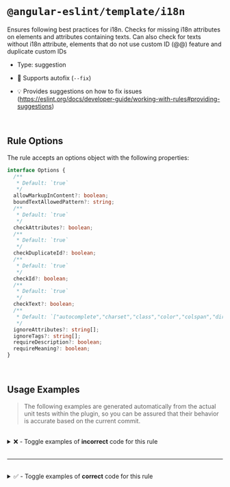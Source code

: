 <!--

  DO NOT EDIT.

  This markdown file was autogenerated using a mixture of the following files as the source of truth for its data:
  - ../../src/rules/i18n.ts
  - ../../tests/rules/i18n/cases.ts

  In order to update this file, it is therefore those files which need to be updated, as well as potentially the generator script:
  - ../../../../tools/scripts/generate-rule-docs.ts

-->

<br>

# `@angular-eslint/template/i18n`

Ensures following best practices for i18n. Checks for missing i18n attributes on elements and attributes containing texts. Can also check for texts without i18n attribute, elements that do not use custom ID (@@) feature and duplicate custom IDs

- Type: suggestion
- 🔧 Supports autofix (`--fix`)

- 💡 Provides suggestions on how to fix issues (https://eslint.org/docs/developer-guide/working-with-rules#providing-suggestions)

<br>

## Rule Options

The rule accepts an options object with the following properties:

```ts
interface Options {
  /**
   * Default: `true`
   */
  allowMarkupInContent?: boolean;
  boundTextAllowedPattern?: string;
  /**
   * Default: `true`
   */
  checkAttributes?: boolean;
  /**
   * Default: `true`
   */
  checkDuplicateId?: boolean;
  /**
   * Default: `true`
   */
  checkId?: boolean;
  /**
   * Default: `true`
   */
  checkText?: boolean;
  /**
   * Default: `["autocomplete","charset","class","color","colspan","dir","fill","for","formArrayName","formControlName","formGroupName","height","href","id","lang","list","name","ngClass","ngProjectAs","role","routerLink","routerLinkActive","src","stroke","stroke-width","style","svgIcon","tabindex","target","type","value","viewBox","width","xmlns"]`
   */
  ignoreAttributes?: string[];
  ignoreTags?: string[];
  requireDescription?: boolean;
  requireMeaning?: boolean;
}

```

<br>

## Usage Examples

> The following examples are generated automatically from the actual unit tests within the plugin, so you can be assured that their behavior is accurate based on the current commit.

<br>

<details>
<summary>❌ - Toggle examples of <strong>incorrect</strong> code for this rule</summary>

<br>

#### Default Config

```json
{
  "rules": {
    "@angular-eslint/template/i18n": [
      "error"
    ]
  }
}
```

<br>

#### ❌ Invalid Code

```html
<div tooltip="This requires translation"></div>
     ~~~~~~~
```

<br>

---

<br>

#### Custom Config

```json
{
  "rules": {
    "@angular-eslint/template/i18n": [
      "error",
      {
        "ignoreTags": []
      }
    ]
  }
}
```

<br>

#### ❌ Invalid Code

```html
<div>
  <span>test{{data_from_backend}}</span>
        ~~~~~~~~~~~~~~~~~~~~~~~~~
</div>
```

<br>

---

<br>

#### Default Config

```json
{
  "rules": {
    "@angular-eslint/template/i18n": [
      "error"
    ]
  }
}
```

<br>

#### ❌ Invalid Code

```html
{ value, plural, =0 {No elements} =1 {111} }
~~~~~~~~~~~~~~~~~~~~~~~~~~~~~~~~~~~~~~~~~~~~
```

<br>

---

<br>

#### Custom Config

```json
{
  "rules": {
    "@angular-eslint/template/i18n": [
      "error",
      {
        "checkAttributes": false
      }
    ]
  }
}
```

<br>

#### ❌ Invalid Code

```html
<div>{ value, plural, =0 {No elements} =1 {111} }</div>
     ~~~~~~~~~~~~~~~~~~~~~~~~~~~~~~~~~~~~~~~~~~~~
```

<br>

---

<br>

#### Custom Config

```json
{
  "rules": {
    "@angular-eslint/template/i18n": [
      "error",
      {
        "checkId": false
      }
    ]
  }
}
```

<br>

#### ❌ Invalid Code

```html
<div>
  <ng-container>Some text&nbsp;t&#64; tr1nslate</ng-container>
                ~~~~~~~~~~~~~~~~~~~~~~~~~~~~~~~
</div>
```

<br>

---

<br>

#### Default Config

```json
{
  "rules": {
    "@angular-eslint/template/i18n": [
      "error"
    ]
  }
}
```

<br>

#### ❌ Invalid Code

```html
<p>Lorem ipsum <em i18n="@@dolor">dolor</em> sit amet.</p>
   ~~~~~~~~~~~~                              ~~~~~~~~~
```

<br>

---

<br>

#### Default Config

```json
{
  "rules": {
    "@angular-eslint/template/i18n": [
      "error"
    ]
  }
}
```

<br>

#### ❌ Invalid Code

```html
<div tooltip="This requires translation" i18n-tooltip></div>
     ~~~~~~~
```

<br>

---

<br>

#### Custom Config

```json
{
  "rules": {
    "@angular-eslint/template/i18n": [
      "error",
      {
        "ignoreAttributes": [
          "span[label]"
        ]
      }
    ]
  }
}
```

<br>

#### ❌ Invalid Code

```html
<div>
  <span i18n label="label is ignored in 'ignoreAttributes'">
  ~
    Missing custom ID
  </span>
        ~
</div>
```

<br>

---

<br>

#### Default Config

```json
{
  "rules": {
    "@angular-eslint/template/i18n": [
      "error"
    ]
  }
}
```

<br>

#### ❌ Invalid Code

```html
<div
  i18n-tooltip="@@custom-id"
  tooltip="This requires translation"
  ~~~~~~~~~~~~~~~~~~~~~~~~~~~~~~~~~~~
  label="Custom label"
  ~~~~~~~~~~~~~~~~~~~~
  i18n-label="@@custom-id"
></div>
```

<br>

---

<br>

#### Custom Config

```json
{
  "rules": {
    "@angular-eslint/template/i18n": [
      "error",
      {
        "ignoreTags": []
      }
    ]
  }
}
```

<br>

#### ❌ Invalid Code

```html
<h3 i18n="@@myId">Hello</h3>
~~~~~~~~~~~~~~~~~~~~~~~~~~~~
<p i18n="@@myId">Good bye</p>
~~~~~~~~~~~~~~~~~~~~~~~~~~~~~
```

<br>

---

<br>

#### Default Config

```json
{
  "rules": {
    "@angular-eslint/template/i18n": [
      "error"
    ]
  }
}
```

<br>

#### ❌ Invalid Code

```html
<div i18n-tooltip="@@custom-id" tooltip="This requires translation">
                                ~~~~~~~~~~~~~~~~~~~~~~~~~~~~~~~~~~~
  <span i18n="@@custom-id">Some text to translate</span>
  ~~~~~~~~~~~~~~~~~~~~~~~~~~~~~~~~~~~~~~~~~~~~~~~~~~~~~~
</div>
```

<br>

---

<br>

#### Default Config

```json
{
  "rules": {
    "@angular-eslint/template/i18n": [
      "error"
    ]
  }
}
```

<br>

#### ❌ Invalid Code

```html
<div i18n-tooltip="@@custom-id" tooltip="This requires translation">
                                ~~~~~~~~~~~~~~~~~~~~~~~~~~~~~~~~~~~
  <span i18n="@@custom-id">Some text to translate</span>
  ~~~~~~~~~~~~~~~~~~~~~~~~~~~~~~~~~~~~~~~~~~~~~~~~~~~~~~
</div>
<div i18n-label="@@custom-id" label="A label"></div>
                              ~~~~~~~~~~~~~~~
```

<br>

---

<br>

#### Custom Config

```json
{
  "rules": {
    "@angular-eslint/template/i18n": [
      "error",
      {
        "ignoreAttributes": [
          "span[label]"
        ]
      }
    ]
  }
}
```

<br>

#### ❌ Invalid Code

```html
<div
  tooltip="This requires translation"
  ~~~~~~~
  i18n-placeholder
  placeholder="More translation, please"
  ~~~~~~~~~~~
  class="red"
>
  <div
    *ngIf="true"
    width="100px"
    label="Templates need translation too."
    ~~~~~
  >
    <span i18n label="label is ignored in 'ignoreAttributes'">
    ~
      Missing custom ID
    </span>
          ~
  </div>
  <ng-template i18n="@@template">
    <div>test{{binding}}</div>
  </ng-template>
</div>
```

<br>

---

<br>

#### Custom Config

```json
{
  "rules": {
    "@angular-eslint/template/i18n": [
      "error",
      {
        "checkId": false,
        "requireDescription": true
      }
    ]
  }
}
```

<br>

#### ❌ Invalid Code

```html
<h1 i18n>Hello</h1>
~~~~~~~~~~~~~~~~~~~
```

<br>

---

<br>

#### Custom Config

```json
{
  "rules": {
    "@angular-eslint/template/i18n": [
      "error",
      {
        "requireDescription": true
      }
    ]
  }
}
```

<br>

#### ❌ Invalid Code

```html
<h1 i18n="@@custom-id">Hello</h1>
~~~~~~~~~~~~~~~~~~~~~~~~~~~~~~~~~
```

<br>

---

<br>

#### Custom Config

```json
{
  "rules": {
    "@angular-eslint/template/i18n": [
      "error",
      {
        "checkId": false,
        "requireDescription": true
      }
    ]
  }
}
```

<br>

#### ❌ Invalid Code

```html
<span i18n="A balloon that displays data" data-balloon="Translated title" i18n-data-balloon>
                                          ~~~~~~~~~~~~
  Hello
</span>
```

<br>

---

<br>

#### Custom Config

```json
{
  "rules": {
    "@angular-eslint/template/i18n": [
      "error",
      {
        "requireDescription": true
      }
    ]
  }
}
```

<br>

#### ❌ Invalid Code

```html
<h1 i18n="Title of the sample@@custom-id" i18n-title="@@title-id" title="Translated title">
                                                                  ~~~~~
  Hello
</h1>
```

<br>

---

<br>

#### Custom Config

```json
{
  "rules": {
    "@angular-eslint/template/i18n": [
      "error",
      {
        "requireDescription": true,
        "checkId": false
      }
    ]
  }
}
```

<br>

#### ❌ Invalid Code

```html
<img [src]="logo" i18n-title title="App Logo" i18n-alt="App logo" alt="App Logo"/>
                             ~~~~~
```

<br>

---

<br>

#### Custom Config

```json
{
  "rules": {
    "@angular-eslint/template/i18n": [
      "error",
      {
        "checkId": false,
        "requireMeaning": true
      }
    ]
  }
}
```

<br>

#### ❌ Invalid Code

```html
<h1 i18n>Hello</h1>
~~~~~~~~~~~~~~~~~~~
```

<br>

---

<br>

#### Custom Config

```json
{
  "rules": {
    "@angular-eslint/template/i18n": [
      "error",
      {
        "checkId": false,
        "requireDescription": true,
        "requireMeaning": true
      }
    ]
  }
}
```

<br>

#### ❌ Invalid Code

```html
<h1 i18n="An introduction header for this sample">Hello</h1>
~~~~~~~~~~~~~~~~~~~~~~~~~~~~~~~~~~~~~~~~~~~~~~~~~~~~~~~~~~~~
```

<br>

---

<br>

#### Custom Config

```json
{
  "rules": {
    "@angular-eslint/template/i18n": [
      "error",
      {
        "requireDescription": true,
        "requireMeaning": true
      }
    ]
  }
}
```

<br>

#### ❌ Invalid Code

```html
<h1 i18n="An introduction header for this sample@@custom-id">Hello</h1>
~~~~~~~~~~~~~~~~~~~~~~~~~~~~~~~~~~~~~~~~~~~~~~~~~~~~~~~~~~~~~~~~~~~~~~~
```

<br>

---

<br>

#### Custom Config

```json
{
  "rules": {
    "@angular-eslint/template/i18n": [
      "error",
      {
        "checkId": false,
        "requireDescription": true,
        "requireMeaning": true
      }
    ]
  }
}
```

<br>

#### ❌ Invalid Code

```html
<h1 i18n="|An introduction header for this sample">Hello</h1>
~~~~~~~~~~~~~~~~~~~~~~~~~~~~~~~~~~~~~~~~~~~~~~~~~~~~~~~~~~~~~
```

<br>

---

<br>

#### Default Config

```json
{
  "rules": {
    "@angular-eslint/template/i18n": [
      "error"
    ]
  }
}
```

<br>

#### ❌ Invalid Code

```html
<ng-template>No people or teams matched your search</ng-template>
             ~~~~~~~~~~~~~~~~~~~~~~~~~~~~~~~~~~~~~~
```

<br>

---

<br>

#### Custom Config

```json
{
  "rules": {
    "@angular-eslint/template/i18n": [
      "error",
      {
        "checkAttributes": false
      }
    ]
  }
}
```

<br>

#### ❌ Invalid Code

```html
<ng-template>{ value, plural, =0 {No elements} =1 {111} }</ng-template>
             ~~~~~~~~~~~~~~~~~~~~~~~~~~~~~~~~~~~~~~~~~~~~
```

<br>

---

<br>

#### Custom Config

```json
{
  "rules": {
    "@angular-eslint/template/i18n": [
      "error",
      {
        "checkId": false
      }
    ]
  }
}
```

<br>

#### ❌ Invalid Code

```html
<div>
  <ng-template>Some text&nbsp;t&#64; tr1nslate</ng-template>
               ~~~~~~~~~~~~~~~~~~~~~~~~~~~~~~~
</div>
```

<br>

---

<br>

#### Default Config

```json
{
  "rules": {
    "@angular-eslint/template/i18n": [
      "error"
    ]
  }
}
```

<br>

#### ❌ Invalid Code

```html
<ng-template>Lorem ipsum <ng-template i18n="@@dolor">dolor</ng-template> sit amet.</ng-template>
             ~~~~~~~~~~~~                                                ~~~~~~~~~
```

<br>

---

<br>

#### Default Config

```json
{
  "rules": {
    "@angular-eslint/template/i18n": [
      "error"
    ]
  }
}
```

<br>

#### ❌ Invalid Code

```html
<ng-template i18n>
~
  The author is {gender, select, male {male} female {female} other {other}}
</ng-template>
             ~
```

<br>

---

<br>

#### Default Config

```json
{
  "rules": {
    "@angular-eslint/template/i18n": [
      "error"
    ]
  }
}
```

<br>

#### ❌ Invalid Code

```html
<p *ngIf="condition" i18n>Text</p>
~~~~~~~~~~~~~~~~~~~~~~~~~~~~~~~~~~
```

<br>

---

<br>

#### Custom Config

```json
{
  "rules": {
    "@angular-eslint/template/i18n": [
      "error",
      {
        "ignoreTags": []
      }
    ]
  }
}
```

<br>

#### ❌ Invalid Code

```html
<h3 i18n="@@myId">Hello</h3>
~~~~~~~~~~~~~~~~~~~~~~~~~~~~
<ng-template i18n="@@myId">Good bye</ng-template>
~~~~~~~~~~~~~~~~~~~~~~~~~~~~~~~~~~~~~~~~~~~~~~~~~
```

<br>

---

<br>

#### Default Config

```json
{
  "rules": {
    "@angular-eslint/template/i18n": [
      "error"
    ]
  }
}
```

<br>

#### ❌ Invalid Code

```html
<div>
  @if (a > b) {
    <span>{{a}} is greater than {{b}}</span>
          ~~~~~~~~~~~~~~~~~~~~~~~~~~~
  } @else if (b > a) {
    <span>{{a}} is less than {{b}}</span>
          ~~~~~~~~~~~~~~~~~~~~~~~~
  } @else {
    <span>{{a}} is equal to {{b}}</span>
          ~~~~~~~~~~~~~~~~~~~~~~~
  }
</div>
```

<br>

---

<br>

#### Default Config

```json
{
  "rules": {
    "@angular-eslint/template/i18n": [
      "error"
    ]
  }
}
```

<br>

#### ❌ Invalid Code

```html
<div>
  @for (item of items; track item.id) {
    <span>Item: {{ item.name }}</span>
          ~~~~~~~~~~~~~~~~~~~~~
  } @empty {
     <span>There are no items.</span>
           ~~~~~~~~~~~~~~~~~~~
  }
</div>
```

<br>

---

<br>

#### Default Config

```json
{
  "rules": {
    "@angular-eslint/template/i18n": [
      "error"
    ]
  }
}
```

<br>

#### ❌ Invalid Code

```html
<div>
  @switch (condition) {
    @case (caseA) {
      <span>Case A.</span>
            ~~~~~~~
    }
    @case (caseB) {
      <span>Case B.</span>
            ~~~~~~~
    }
    @default {
      <span>Default case.</span>
            ~~~~~~~~~~~~~
    }
  }
</div>
```

<br>

---

<br>

#### Default Config

```json
{
  "rules": {
    "@angular-eslint/template/i18n": [
      "error"
    ]
  }
}
```

<br>

#### ❌ Invalid Code

```html
<div>
  @defer {
    <p>Large component:</p> <large-component />
       ~~~~~~~~~~~~~~~~
  } @loading {
    <p>Loading...</p>
       ~~~~~~~~~~
  } @error {
    <p>Error</p>
       ~~~~~
  } @placeholder (minimum 500ms) {
    <p>Placeholder content</p>
       ~~~~~~~~~~~~~~~~~~~
  }
</div>
```

<br>

---

<br>

#### Custom Config

```json
{
  "rules": {
    "@angular-eslint/template/i18n": [
      "error",
      {
        "allowMarkupInContent": false,
        "checkId": false
      }
    ]
  }
}
```

<br>

#### ❌ Invalid Code

```html
<div i18n>
  Text to translate
  <foo></foo>
  ~~~~~~~~~~~
</div>
```

<br>

---

<br>

#### Custom Config

```json
{
  "rules": {
    "@angular-eslint/template/i18n": [
      "error",
      {
        "allowMarkupInContent": false,
        "checkId": false
      }
    ]
  }
}
```

<br>

#### ❌ Invalid Code

```html
<ng-template i18n>
  Text to translate
  <foo></foo>
  ~~~~~~~~~~~
</ng-template>
```

<br>

---

<br>

#### Custom Config

```json
{
  "rules": {
    "@angular-eslint/template/i18n": [
      "error",
      {
        "allowMarkupInContent": false,
        "checkId": false
      }
    ]
  }
}
```

<br>

#### ❌ Invalid Code

```html
<div i18n>
  <div i18n>
  ~~~~~~~~~~
    Text to translate
    ~~~~~~~~~~~~~~~~~
  </div>
  ~~~~~~
</div>
```

</details>

<br>

---

<br>

<details>
<summary>✅ - Toggle examples of <strong>correct</strong> code for this rule</summary>

<br>

#### Default Config

```json
{
  "rules": {
    "@angular-eslint/template/i18n": [
      "error"
    ]
  }
}
```

<br>

#### ✅ Valid Code

```html
<div>
  <span i18n="@@custom-id">Some text to translate</span>
</div>
```

<br>

---

<br>

#### Default Config

```json
{
  "rules": {
    "@angular-eslint/template/i18n": [
      "error"
    ]
  }
}
```

<br>

#### ✅ Valid Code

```html
<div>
  <span class="red" i18n="@@custom-id">
    Some text to translate
  </span>
</div>
```

<br>

---

<br>

#### Custom Config

```json
{
  "rules": {
    "@angular-eslint/template/i18n": [
      "error",
      {
        "checkId": false,
        "ignoreAttributes": [
          "tooltip"
        ]
      }
    ]
  }
}
```

<br>

#### ✅ Valid Code

```html
<div tooltip="This tooltip property is ignored">
  <span i18n>Some text to translate</span>
</div>
```

<br>

---

<br>

#### Custom Config

```json
{
  "rules": {
    "@angular-eslint/template/i18n": [
      "error",
      {
        "checkText": false
      }
    ]
  }
}
```

<br>

#### ✅ Valid Code

```html
<div i18n-tooltip="@@tooltip.label" tooltip="This tooltip property is ignored">
  <span>Some text to translate</span>
</div>
```

<br>

---

<br>

#### Custom Config

```json
{
  "rules": {
    "@angular-eslint/template/i18n": [
      "error",
      {
        "ignoreTags": [
          "mat-icon"
        ]
      }
    ]
  }
}
```

<br>

#### ✅ Valid Code

```html
<div i18n-tooltip="@@tooltip.label" tooltip="This tooltip property is ignored">
  <mat-icon>valid</mat-icon>
</div>
```

<br>

---

<br>

#### Default Config

```json
{
  "rules": {
    "@angular-eslint/template/i18n": [
      "error"
    ]
  }
}
```

<br>

#### ✅ Valid Code

```html
<div>-{{data_from_backend}}</div>
```

<br>

---

<br>

#### Default Config

```json
{
  "rules": {
    "@angular-eslint/template/i18n": [
      "error"
    ]
  }
}
```

<br>

#### ✅ Valid Code

```html
<div>1{{data_from_backend}}</div>
```

<br>

---

<br>

#### Default Config

```json
{
  "rules": {
    "@angular-eslint/template/i18n": [
      "error"
    ]
  }
}
```

<br>

#### ✅ Valid Code

```html
<div>-1{{data_from_backend}}</div>
```

<br>

---

<br>

#### Custom Config

```json
{
  "rules": {
    "@angular-eslint/template/i18n": [
      "error",
      {
        "boundTextAllowedPattern": "My company untranslatable name"
      }
    ]
  }
}
```

<br>

#### ✅ Valid Code

```html
<div>
  My company untranslatable name{{data_from_backend}}
</div>
```

<br>

---

<br>

#### Custom Config

```json
{
  "rules": {
    "@angular-eslint/template/i18n": [
      "error",
      {
        "ignoreTags": [
          "my-component"
        ]
      }
    ]
  }
}
```

<br>

#### ✅ Valid Code

```html
<my-component size="s"></my-component>
```

<br>

---

<br>

#### Custom Config

```json
{
  "rules": {
    "@angular-eslint/template/i18n": [
      "error",
      {
        "checkAttributes": false,
        "checkId": true,
        "checkText": false
      }
    ]
  }
}
```

<br>

#### ✅ Valid Code

```html
<p i18n="@@customId">Lorem ipsum <em>dolor</em> sit amet.</p>
```

<br>

---

<br>

#### Default Config

```json
{
  "rules": {
    "@angular-eslint/template/i18n": [
      "error"
    ]
  }
}
```

<br>

#### ✅ Valid Code

```html
<a
  mat-button
  ngClass="class"
  routerLink="exclusions"
  i18n="@@keywording.tools.exclusions"
>
  Exclusions
</a>
```

<br>

---

<br>

#### Custom Config

```json
{
  "rules": {
    "@angular-eslint/template/i18n": [
      "error",
      {
        "checkId": true,
        "checkText": true
      }
    ]
  }
}
```

<br>

#### ✅ Valid Code

```html
<a
  mat-button
  routerLink="exclusions"
  i18n="@@keywording.tools.exclusions"
>
  Exclusions
</a>
```

<br>

---

<br>

#### Default Config

```json
{
  "rules": {
    "@angular-eslint/template/i18n": [
      "error"
    ]
  }
}
```

<br>

#### ✅ Valid Code

```html
<ng-template #errorMessage>
  {{ error.title }}
</ng-template>
```

<br>

---

<br>

#### Default Config

```json
{
  "rules": {
    "@angular-eslint/template/i18n": [
      "error"
    ]
  }
}
```

<br>

#### ✅ Valid Code

```html
<ng-container i18n="@@description">
  { value, plural, =0 {No elements} =1 {111} }
</ng-container>
```

<br>

---

<br>

#### Default Config

```json
{
  "rules": {
    "@angular-eslint/template/i18n": [
      "error"
    ]
  }
}
```

<br>

#### ✅ Valid Code

```html
<ng-container i18n="@@description">
  { value, plural, =0 {<div>No elements</div>} =1 {111} }
</ng-container>
```

<br>

---

<br>

#### Custom Config

```json
{
  "rules": {
    "@angular-eslint/template/i18n": [
      "error",
      {
        "checkId": false
      }
    ]
  }
}
```

<br>

#### ✅ Valid Code

```html
<span i18n>
  The author is {gender, select, male {male} female {female} other {other}}
</span>
```

<br>

---

<br>

#### Default Config

```json
{
  "rules": {
    "@angular-eslint/template/i18n": [
      "error"
    ]
  }
}
```

<br>

#### ✅ Valid Code

```html
<mat-option *ngFor="let mode of modes" [value]="mode.id" i18n="@@option">
  {mode.name, select, mode {mode} other { {{mode.name}} } }
</mat-option>
```

<br>

---

<br>

#### Default Config

```json
{
  "rules": {
    "@angular-eslint/template/i18n": [
      "error"
    ]
  }
}
```

<br>

#### ✅ Valid Code

```html
<ng-container ngProjectAs="top">&ngsp;</ng-container>
```

<br>

---

<br>

#### Custom Config

```json
{
  "rules": {
    "@angular-eslint/template/i18n": [
      "error",
      {
        "checkText": false
      }
    ]
  }
}
```

<br>

#### ✅ Valid Code

```html
<p [ngPlural]="components">
  <ng-template ngPluralCase="1">1 component removed</ng-template>
  <ng-template ngPluralCase="1">{{components}} components removed</ng-template>
</p>
```

<br>

---

<br>

#### Custom Config

```json
{
  "rules": {
    "@angular-eslint/template/i18n": [
      "error",
      {
        "checkAttributes": false,
        "checkId": false,
        "checkText": false
      }
    ]
  }
}
```

<br>

#### ✅ Valid Code

```html
<div tooltip="This requires translation"></div>
<div>
  <span i18n label="valid with i18n">Some text to translate</span>
</div>
<div tooltip="This requires translation" i18n-tooltip></div>
<div>
  <ng-container>Some text&nbsp;t&#64; tr1nslate</ng-container>
</div>
<div>
  <span>-{{data_from_backend}}</span>
</div>
```

<br>

---

<br>

#### Default Config

```json
{
  "rules": {
    "@angular-eslint/template/i18n": [
      "error"
    ]
  }
}
```

<br>

#### ✅ Valid Code

```html
<div label="1">
  <div matBadge="&#8288;">5</div>
</div>
```

<br>

---

<br>

#### Default Config

```json
{
  "rules": {
    "@angular-eslint/template/i18n": [
      "error"
    ]
  }
}
```

<br>

#### ✅ Valid Code

```html
<div ariaselected="0"></div>
<div>+</div>
<span>&nbsp;</span>
<span>123</span>
<ng-content select=".content-area"></ng-content>
<ul i18n="@@list">
  <li>ItemA</li>
  <li>ItemB</li>
  <li>ItemC</li>
</ul>
 <ng-template i18n="@@asd">
  <div>ItemA</div>
  <div>ItemB</div>
  <div>ItemC</div>
</ng-template>
```

<br>

---

<br>

#### Custom Config

```json
{
  "rules": {
    "@angular-eslint/template/i18n": [
      "error",
      {
        "checkId": false,
        "requireDescription": true
      }
    ]
  }
}
```

<br>

#### ✅ Valid Code

```html
<h1 i18n="An introduction header for this sample">Hello i18n!</h1>
```

<br>

---

<br>

#### Custom Config

```json
{
  "rules": {
    "@angular-eslint/template/i18n": [
      "error",
      {
        "requireDescription": true
      }
    ]
  }
}
```

<br>

#### ✅ Valid Code

```html
<h1 i18n="An introduction header for this sample@@custom-id">Hello i18n!</h1>
```

<br>

---

<br>

#### Custom Config

```json
{
  "rules": {
    "@angular-eslint/template/i18n": [
      "error",
      {
        "checkId": false,
        "requireDescription": true
      }
    ]
  }
}
```

<br>

#### ✅ Valid Code

```html
<h1 i18n="An introduction header for this sample" i18n-title="Title of the sample" title="Translated title">
  Hello i18n!
</h1>
```

<br>

---

<br>

#### Custom Config

```json
{
  "rules": {
    "@angular-eslint/template/i18n": [
      "error",
      {
        "requireDescription": true
      }
    ]
  }
}
```

<br>

#### ✅ Valid Code

```html
<h1 i18n="An introduction header for this sample@@custom-id" i18n-title="Title of the sample@@title-id" title="Translated title">
  Hello i18n!
</h1>
```

<br>

---

<br>

#### Custom Config

```json
{
  "rules": {
    "@angular-eslint/template/i18n": [
      "error",
      {
        "checkId": false,
        "requireDescription": true
      }
    ]
  }
}
```

<br>

#### ✅ Valid Code

```html
<img
  [src]="logo"
  i18n-title="Logo for the app"
  title="App Logo"
  i18n-alt="Translated alt logo"
  alt="Alternate logo"
/>
```

<br>

---

<br>

#### Custom Config

```json
{
  "rules": {
    "@angular-eslint/template/i18n": [
      "error",
      {
        "checkDuplicateId": false
      }
    ]
  }
}
```

<br>

#### ✅ Valid Code

```html
<span i18n="@@custom-id">Some text to translate</span>
<span i18n="@@custom-id">Some text to translate</span>
```

<br>

---

<br>

#### Custom Config

```json
{
  "rules": {
    "@angular-eslint/template/i18n": [
      "error",
      {
        "checkId": false,
        "requireDescription": true,
        "requireMeaning": true
      }
    ]
  }
}
```

<br>

#### ✅ Valid Code

```html
<h1 i18n="site header|An introduction header for this sample">Hello i18n!</h1>
```

<br>

---

<br>

#### Default Config

```json
{
  "rules": {
    "@angular-eslint/template/i18n": [
      "error"
    ]
  }
}
```

<br>

#### ✅ Valid Code

```html
<ng-template i18n="@@foo"><p *ngIf="condition">Text</p></ng-template>
```

<br>

---

<br>

#### Custom Config

```json
{
  "rules": {
    "@angular-eslint/template/i18n": [
      "error",
      {
        "checkId": false,
        "requireMeaning": true
      }
    ]
  }
}
```

<br>

#### ✅ Valid Code

```html
<h1 i18n="site header|">Hello i18n!</h1>
```

<br>

---

<br>

#### Custom Config

```json
{
  "rules": {
    "@angular-eslint/template/i18n": [
      "error",
      {
        "requireMeaning": true
      }
    ]
  }
}
```

<br>

#### ✅ Valid Code

```html
<h1 i18n="site header|@@custom-id">Hello i18n!</h1>
```

<br>

---

<br>

#### Custom Config

```json
{
  "rules": {
    "@angular-eslint/template/i18n": [
      "error",
      {
        "ignoreTags": [
          "ng-template"
        ]
      }
    ]
  }
}
```

<br>

#### ✅ Valid Code

```html
<ng-template>Let's ignore "ng-template"</ng-template>
```

<br>

---

<br>

#### Custom Config

```json
{
  "rules": {
    "@angular-eslint/template/i18n": [
      "error",
      {
        "allowMarkupInContent": false,
        "checkId": false
      }
    ]
  }
}
```

<br>

#### ✅ Valid Code

```html
<div i18n>
  Text to translate{{ Bound }}
</div>
```

<br>

---

<br>

#### Custom Config

```json
{
  "rules": {
    "@angular-eslint/template/i18n": [
      "error",
      {
        "allowMarkupInContent": false,
        "checkId": false
      }
    ]
  }
}
```

<br>

#### ✅ Valid Code

```html
<ng-template i18n>
  Text to translate{{ Bound }}
</ng-template>
```

<br>

---

<br>

#### Custom Config

```json
{
  "rules": {
    "@angular-eslint/template/i18n": [
      "error",
      {
        "allowMarkupInContent": false,
        "checkId": false
      }
    ]
  }
}
```

<br>

#### ✅ Valid Code

```html
<div i18n>
  { value, plural, =0 {No elements} =1 {111} }
</div>
```

<br>

---

<br>

#### Custom Config

```json
{
  "rules": {
    "@angular-eslint/template/i18n": [
      "error",
      {
        "allowMarkupInContent": false,
        "checkId": false
      }
    ]
  }
}
```

<br>

#### ✅ Valid Code

```html
<div i18n>
  { value, plural, =0 {<div>No elements</div>} =1 {111} }
</div>
```

<br>

---

<br>

#### Default Config

```json
{
  "rules": {
    "@angular-eslint/template/i18n": [
      "error"
    ]
  }
}
```

<br>

#### ✅ Valid Code

```html
<ng-template
  [ngIf]="userGroups?.length > 0"
  [ngIfElse]="noTeamsTmpl"
  i18n="@@cu-user-list__no-matching-users-groups"
>
  No people or teams matched your search
</ng-template>
<ng-template i18n="@@cu-user-list__no-matching-users" #noTeamsTmpl>
  No people matched your search
</ng-template>
```

<br>

---

<br>

#### Default Config

```json
{
  "rules": {
    "@angular-eslint/template/i18n": [
      "error"
    ]
  }
}
```

<br>

#### ✅ Valid Code

```html
<ng-template i18n="@@test">
  Text{{ Bound }}
</ng-template>
```

<br>

---

<br>

#### Default Config

```json
{
  "rules": {
    "@angular-eslint/template/i18n": [
      "error"
    ]
  }
}
```

<br>

#### ✅ Valid Code

```html
<ng-template i18n="@@icu">
  Updated: {minutes, plural, =0 {just now} =1 {one minute ago} other
  {{{minutes}} minutes ago by {gender, select, male {male} female {female} other
  {other}}}}
</ng-template>
```

<br>

---

<br>

#### Default Config

```json
{
  "rules": {
    "@angular-eslint/template/i18n": [
      "error"
    ]
  }
}
```

<br>

#### ✅ Valid Code

```html
<div i18n="@@foo">
    @if (a > b) {
      <span>{{a}} is greater than {{b}}</span>
    } @else if (b > a) {
      <span>{{a}} is less than {{b}}</span>
    } @else {
      <span>{{a}} is equal to {{b}}</span>
    }
</div>
```

<br>

---

<br>

#### Default Config

```json
{
  "rules": {
    "@angular-eslint/template/i18n": [
      "error"
    ]
  }
}
```

<br>

#### ✅ Valid Code

```html
<ng-template i18n="@@foo">
    @if (a > b) {
      <span>{{a}} is greater than {{b}}</span>
    } @else if (b > a) {
      <span>{{a}} is less than {{b}}</span>
    } @else {
      <span>{{a}} is equal to {{b}}</span>
    }
</ng-template>
```

<br>

---

<br>

#### Default Config

```json
{
  "rules": {
    "@angular-eslint/template/i18n": [
      "error"
    ]
  }
}
```

<br>

#### ✅ Valid Code

```html
<div i18n="@@foo">
    @for (item of items; track item.id) {
      <span>{{ item.name }}</span>
    } @empty {
      <span>There are no items.</span>
    }
</div>
```

<br>

---

<br>

#### Default Config

```json
{
  "rules": {
    "@angular-eslint/template/i18n": [
      "error"
    ]
  }
}
```

<br>

#### ✅ Valid Code

```html
<ng-template i18n="@@foo">
    @for (item of items; track item.id) {
      <span>Item: {{ item.name }}</span>
    } @empty {
      <span>There are no items.</span>
    }
</ng-template>
```

<br>

---

<br>

#### Default Config

```json
{
  "rules": {
    "@angular-eslint/template/i18n": [
      "error"
    ]
  }
}
```

<br>

#### ✅ Valid Code

```html
<div i18n="@@foo">
    @switch (condition) {
      @case (caseA) {
        <span>Case A.</span>
      }
      @case (caseB) {
        <span>Case B.</span>
      }
      @default {
        <span>Default case.</span>
      }
    }
</div>
```

<br>

---

<br>

#### Default Config

```json
{
  "rules": {
    "@angular-eslint/template/i18n": [
      "error"
    ]
  }
}
```

<br>

#### ✅ Valid Code

```html
<ng-template i18n="@@foo">
    @switch (condition) {
      @case (caseA) {
        <span>Case A.</span>
      }
      @case (caseB) {
        <span>Case B.</span>
      }
      @default {
        <span>Default case.</span>
      }
    }
</ng-template>
```

<br>

---

<br>

#### Default Config

```json
{
  "rules": {
    "@angular-eslint/template/i18n": [
      "error"
    ]
  }
}
```

<br>

#### ✅ Valid Code

```html
<div i18n="@@foo">
    @defer {
      <p>Large component:</p> <large-component />
    } @loading {
      <p>Loading...</p>
    } @error {
      <p>Error</p>
    } @placeholder (minimum 500ms) {
      <p>Placeholder content</p>
    }
</div>
```

<br>

---

<br>

#### Default Config

```json
{
  "rules": {
    "@angular-eslint/template/i18n": [
      "error"
    ]
  }
}
```

<br>

#### ✅ Valid Code

```html
<ng-template i18n="@@foo">
    @defer {
      <p>Large component:</p> <large-component />
    } @loading {
      <p>Loading...</p>
    } @error {
      <p>Error</p>
    } @placeholder (minimum 500ms) {
      <p>Placeholder content</p>
    }
</ng-template>
```

<br>

---

<br>

#### Default Config

```json
{
  "rules": {
    "@angular-eslint/template/i18n": [
      "error"
    ]
  }
}
```

<br>

#### ✅ Valid Code

```html
<ng-container i18n="@@foo">
  Foo @if (bar) { Bar <a>Bam</a> }
</ng-container>
```

</details>

<br>
